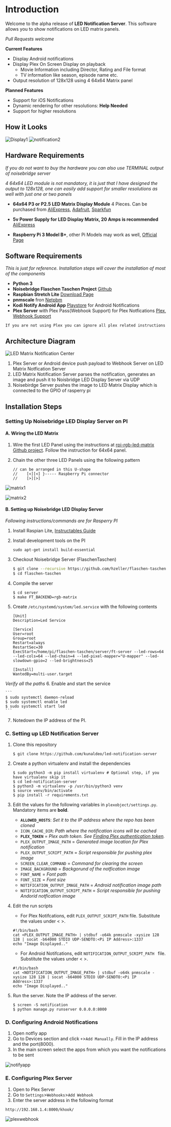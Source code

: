 # Introduction

Welcome to the alpha release of **LED Notification Server**. This software allows you to show notifications on LED matrix panels.

*Pull Requests welcome*

**Current Features**

* Display Android notifications
* Display Plex On Screen Display on playback
   * Movie Information including Director, Rating and File format
   * TV information like season, episode name etc. 
* Output resolution of 128x128 using 4 64x64 Matrix panel

**Planned Features**

* Support for iOS Notifications
* Dynamic rendering for other resolutions: **Help Needed**
* Support for higher resolutions

## How it Looks

![Display1](https://user-images.githubusercontent.com/441799/56405728-3c1cb000-628b-11e9-8c13-3e4582dc306c.jpg) ![notification2](https://user-images.githubusercontent.com/441799/56506761-13234600-653d-11e9-9382-eee23bbc630e.jpg)

## Hardware Requirements

*If you do not want to buy the hardware you can also use TERMINAL output of noisebridge server* 

*4 64x64 LED module is not mandatory, it is just that I have designed the output to 128x128, one can easily add support for smaller resolutions as well with just one or two panels*

* **64x64 P3 or P2.5 LED Matrix Display Module** 4 Pieces. Can be purchased from [AliExpress](https://www.aliexpress.com/wholesale?&SearchText=P3+64x64+led+matrix), [Adafruit](https://www.adafruit.com/product/3649), [Sparkfun](https://www.sparkfun.com/products/14824)

* **5v Power Supply for LED Display Matrix, 20 Amps is recommended** [AliExpress](https://www.aliexpress.com/wholesale?&SearchText=5v+20a+power+supply)

* **Raspberry Pi 3 Model B+**, other Pi Models may work as well, [Official Page](https://www.raspberrypi.org/products/raspberry-pi-3-model-b-plus/)

## Software Requirements

*This is just for reference. Installation steps will cover the installation of most of the components*

* **Python 3**
* **Noisebridge Flaschen Taschen Project** [Github](https://github.com/hzeller/flaschen-taschen)
* **Raspbian Stretch Lite** [Download Page](https://downloads.raspberrypi.org/raspbian_lite_latest)
* **pnmscale** fron [Netpbm](http://netpbm.sourceforge.net)
* **Kodi Notify Android App** [Playstore](https://play.google.com/store/apps/details?id=de.linuxwhatelse.android.notify) for Android Notifications
* **Plex Server** with Plex Pass(Webhook Support) for Plex Notfications [Plex](https://www.plex.tv), [Webhook Support](https://support.plex.tv/articles/115002267687-webhooks/)

```
If you are not using Plex you can ignore all plex related instructions
```

## Architecture Diagram
![LED Matrix Notification Center](https://user-images.githubusercontent.com/441799/56405556-63bf4880-628a-11e9-9a9c-124974801782.png)

1. Plex Server or Android device push payload to Webhook Server on LED Matrix Notfication Server
2. LED Matrix Notification Server parses the notification, generates an image and push it to Noisbridge LED Display Server via UDP
3. Noisebirdge Server pushes the image to LED Matrix Display which is connected to the GPIO of rasperry pi

## Installation Steps

### Setting Up Noisebridge LED Display Server on PI

#### A. Wiring the LED Matrix

1. Wire the first LED Panel using the instructions at [rpi-rgb-led-matrix Github project](https://github.com/hzeller/rpi-rgb-led-matrix/blob/master/wiring.md#wiring-diagram). Follow the instruction for 64x64 panel.
2. Chain the other three LED Panels using the following pattern

   ```
   // can be arranged in this U-shape
   //    [<][<] }----- Raspberry Pi connector
   //    [>][>]
   ```
   
![matrix1](https://user-images.githubusercontent.com/441799/56466132-111c9280-642a-11e9-9ad5-88bb75c97058.jpg)

![matrix2](https://user-images.githubusercontent.com/441799/56466134-1679dd00-642a-11e9-9ae5-560363394aa2.jpg)
   
#### B. Setting up Noisebridge LED DIsplay Server
*Following instructions/commands are for Rasperry PI*

1. Install Raspian Lite, [Instructables Guide](https://www.instructables.com/id/Install-and-Setup-Raspbian-Lite-on-Raspberry-Pi-3/)
2. Install development tools on the PI

    ```
    sudo apt-get install build-essential

    ```
3. Checkout Noisebridge Server (FlaschenTaschen)

    ```bash
    $ git clone --recursive https://github.com/hzeller/flaschen-taschen.git
    $ cd flaschen-taschen
    ```
4. Compile the server

    ```
	$ cd server
	$ make FT_BACKEND=rgb-matrix
	```
5. Create ```/etc/systemd/system/led.service``` with the following contents

    ```
    [Unit]
    Description=Led Service

    [Service]
    User=root
    Group=root
    Restart=always
    RestartSec=30
    ExecStart=/home/pi/flaschen-taschen/server/ft-server --led-rows=64 --led-cols=64 --led-chain=4 --led-pixel-mapper="U-mapper" --led-slowdown-gpio=2 --led-brightness=25

    [Install]
    WantedBy=multi-user.target
    ```
*Verify all the paths*
6. Enable and start the service

    ```
    $ sudo systemctl daemon-reload
    $ sudo systemctl enable led
    $ sudo systemctl start led
    ```
7. Notedown the IP address of the PI.

### C. Setting up LED Notification Server

1. Clone this repository

    ```
    $ git clone https://github.com/kunaldeo/led-notification-server
    ```

2. Create a python virtualenv and install the dependencies

   ```
   $ sudo python3 -m pip install virtualenv # Optional step, if you have virtualenv skip it
   $ cd led-notification-server
   $ python3 -m virtualenv -p /usr/bin/python3 venv
   $ source venv/bin/activate
   $ pip install -r requirements.txt
   ```
3. Edit the values for the following variables in `plexobject/settings.py`. Mandatory items are **bold**.
    
    * **`ALLOWED_HOSTS`**: *Set it to the IP address where the repo has been cloned*
    * `ICON_CACHE_DIR`: *Path where the notification icons will be cached*
    * **`PLEX_TOKEN`** = *Plex auth token. See [Finding Plex authentication token](https://support.plex.tv/articles/204059436-finding-an-authentication-token-x-plex-token/).*
    * `PLEX_OUTPUT_IMAGE_PATH` = *Generated image location for Plex notification*
    * `PLEX_OUTPUT_SCRIPT_PATH` = *Script responsible for pushing plex image*
    * `SCREEN_CLEAR_COMMAND` = *Command for clearing the screen*
    * `IMAGE_BACKGROUND` = *Backgorund of the notfication image*
    * `FONT_NAME` = *Font path*
    * `FONT_SIZE` = *Font size*
    * `NOTIFICATION_OUTPUT_IMAGE_PATH` = *Android notification image path*
    * `NOTIFICATION_OUTPUT_SCRIPT_PATH` = *Script responsible for pushing Andorid notfication image*

4. Edit the run scripts
    * For Plex Notifcations, edit `PLEX_OUTPUT_SCRIPT_PATH` file. Substitute the values under < >.
    
    ```
    #!/bin/bash
    cat <PLEX_OUTPUT_IMAGE_PATH> | stdbuf -o64k pnmscale -xysize 128 128 | socat -b64000 STDIO UDP-SENDTO:<Pi IP Address>:1337
    echo "Image Displayed.."
    ```
    
    * For Android Notifcations, edit `NOTIFICATION_OUTPUT_SCRIPT_PATH ` file. Substitute the values under < >.
    
    ```
    #!/bin/bash
    cat <NOTIFICATION_OUTPUT_IMAGE_PATH> | stdbuf -o64k pnmscale -xysize 128 128 | socat -b64000 STDIO UDP-SENDTO:<Pi IP Address>:1337
    echo "Image Displayed.."
    ```

5. Run the server. Note the IP address of the server.
   
   ```
   $ screen -S notification
   $ python manage.py runserver 0.0.0.0:8000
   ```
   
### D. Configuring Android Notifications

1. Open notfiy app
2. Go to Devices section and click `+`>`Add Manually`. Fill in the IP address and the port(8000).
3. In the main screen select the apps from which you want the notifications to be sent

![notifyapp](https://user-images.githubusercontent.com/441799/56465854-f5fb5400-6424-11e9-9dda-a83601bfb504.jpg)

### E. Configuring Plex Server

1. Open to Plex Server
2. Go to `Settings`>`Webhooks`>`Add Webhook`
3. Enter the server address in the following format

```
http://192.168.1.4:8000/khook/
```
![plexwebhook](https://user-images.githubusercontent.com/441799/56466048-c1899700-6428-11e9-8499-c25f2bf4e191.jpg)
